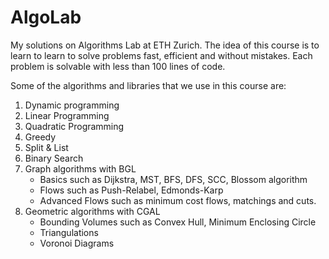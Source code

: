 # AlgoLab

My solutions on Algorithms Lab at ETH Zurich. The idea of this course is to learn to learn to solve problems fast, efficient and without mistakes. Each problem is solvable with less than 100 lines of code. 

Some of the algorithms and libraries that we use in this course are:

1. Dynamic programming
2. Linear Programming
3. Quadratic Programming
4. Greedy
5. Split & List
6. Binary Search
7. Graph algorithms with BGL
	- Basics such as Dijkstra, MST, BFS, DFS, SCC, Blossom algorithm
	- Flows such as Push-Relabel, Edmonds-Karp
	- Advanced Flows such as minimum cost flows, matchings and cuts.
8. Geometric algorithms with CGAL
	- Bounding Volumes such as Convex Hull, Minimum Enclosing Circle
	- Triangulations
	- Voronoi Diagrams
